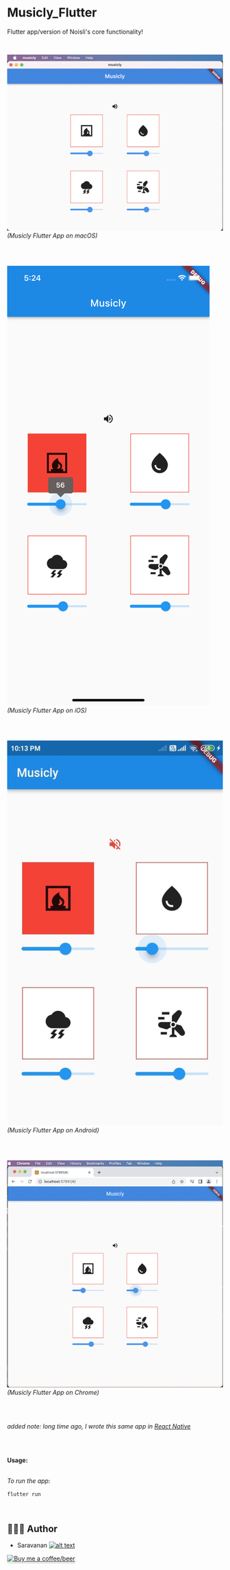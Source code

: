 # Musicly_Flutter
Flutter app/version of Noisli's core functionality!

<br/>

![Musicly Flutter App on macOS](https://raw.githubusercontent.com/saru2020/Musicly_Flutter/main/musicly/app_screenshots/Musicly_FlutterApp_on_macOS.png)
<br/>
<i>(Musicly Flutter App on macOS)</i>

<br/>
<br/>

![Musicly Flutter App on iOS](https://raw.githubusercontent.com/saru2020/Musicly_Flutter/main/musicly/app_screenshots/Musicly_FlutterApp_on_iOS_Simulator.png)
<br/>
<i>(Musicly Flutter App on iOS)</i>

<br/>
<br/>

![Musicly Flutter App on Android](https://raw.githubusercontent.com/saru2020/Musicly_Flutter/main/musicly/app_screenshots/Musicly_FlutterApp_on_Android.JPG)
<br/>
<i>(Musicly Flutter App on Android)</i>

<br/>
<br/>

![Musicly Flutter App on Chrome](https://raw.githubusercontent.com/saru2020/Musicly_Flutter/main/musicly/app_screenshots/Musicly_FlutterApp_on_Chrome.png)
<br/>
<i>(Musicly Flutter App on Chrome)</i>

<br/>
<br/>

<i>added note: long time ago, I wrote this same app in [React Native](https://github.com/saru2020/Musicly/)</i>

<br/>
<br/>

<b>Usage:</b>
<br/>
<br/>

<i>To run the app:</i>

```
flutter run
```

<br/>

## 👨🏻‍💻 Author
[1.1]: http://i.imgur.com/tXSoThF.png
[1]: http://www.twitter.com/saruhere

* Saravanan [![alt text][1.1]][1]

<a class="bmc-button" target="_blank" href="https://www.buymeacoffee.com/saru2020"><img src="https://www.buymeacoffee.com/assets/img/custom_images/orange_img.png" alt="Buy me a coffee/beer" style="height: 41px !important;width: 174px !important;box-shadow: 0px 3px 2px 0px rgba(190, 190, 190, 0.5) !important;-webkit-box-shadow: 0px 3px 2px 0px rgba(190, 190, 190, 0.5) !important;"><span style="margin-left:5px"></span></a>
